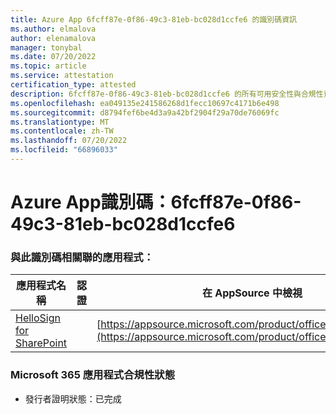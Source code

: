 ```yaml
---
title: Azure App 6fcff87e-0f86-49c3-81eb-bc028d1ccfe6 的識別碼資訊
ms.author: elmalova
author: elenamalova
manager: tonybal
ms.date: 07/20/2022
ms.topic: article
ms.service: attestation
certification_type: attested
description: 6fcff87e-0f86-49c3-81eb-bc028d1ccfe6 的所有可用安全性與合規性資訊。
ms.openlocfilehash: ea049135e241586268d1fecc10697c4171b6e498
ms.sourcegitcommit: d8794fef6be4d3a9a42bf2904f29a70de76069fc
ms.translationtype: MT
ms.contentlocale: zh-TW
ms.lasthandoff: 07/20/2022
ms.locfileid: "66896033"
---
```

# <a name="azure-app-id-6fcff87e-0f86-49c3-81eb-bc028d1ccfe6"></a>Azure App識別碼：6fcff87e-0f86-49c3-81eb-bc028d1ccfe6


### <a name="apps-associated-with-this-id"></a>與此識別碼相關聯的應用程式：
| **應用程式名稱** | **認證** | **在 AppSource 中檢視** |
|--------------|---------------|-----------------------|
| [HelloSign for SharePoint](../forward/WA200003245.md) |  | [https://appsource.microsoft.com/product/office/WA200003245](https://appsource.microsoft.com/product/office/WA200003245) |

### <a name="microsoft-365-app-compliance-status"></a>Microsoft 365 應用程式合規性狀態
- 發行者證明狀態：已完成
